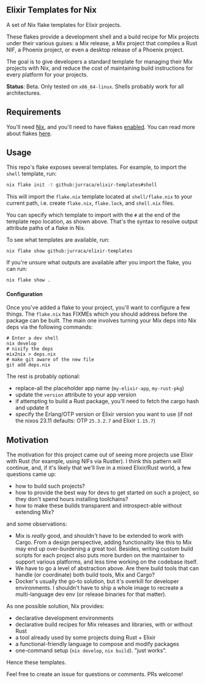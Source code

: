 ## Elixir Templates for Nix

A set of Nix flake templates for Elixir projects.

These flakes provide a development shell and a build recipe for Mix projects under their various guises: a Mix release, a Mix project that compiles a Rust NIF, a Phoenix project, or even a desktop release of a Phoenix project.

The goal is to give developers a standard template for managing their Mix projects with Nix, and reduce the cost of maintaining build instructions for every platform for your projects.

**Status**: Beta. Only tested on `x86_64-linux`. Shells probably work for all architectures.

## Requirements

You'll need [Nix](https://nixos.org/download.html), and you'll need to have flakes [enabled](./enable-flakes.md). You can read more about flakes [here](https://zero-to-nix.com/concepts/flakes).

## Usage

This repo's flake exposes several templates. For example, to import the `shell` template, run:
```bash
nix flake init -t github:jurraca/elixir-templates#shell
```

This will import the `flake.nix` template located at `shell/flake.nix` to your current path, i.e. create `flake.nix`, `flake.lock`, and `shell.nix` files.

You can specify which template to import with the `#` at the end of the template repo location, as shown above. That's the syntax to resolve output attribute paths of a flake in Nix.

To see what templates are available, run:
```
nix flake show github:jurraca/elixir-templates
```

If you're unsure what outputs are available after you import the flake, you can run:
```bash
nix flake show .
```

#### Configuration

Once you've added a flake to your project, you'll want to configure a few things. The `flake.nix` has FIXMEs which you should address before the package can be built. The main one involves turning your Mix deps into Nix deps via the following commands:
```
# Enter a dev shell
nix develop
# nixify the deps
mix2nix > deps.nix
# make git aware of the new file
git add deps.nix
```

The rest is probably optional:
- replace-all the placeholder app name (`my-elixir-app`, `my-rust-pkg`)
- update the `version` attribute to your app version
- if attempting to build a Rust package, you'll need to fetch the cargo hash and update it
- specify the Erlang/OTP version or Elixir version you want to use (if not the nixos 23.11 defaults: OTP `25.3.2.7` and Elixir `1.15.7`)

## Motivation

The motivation for this project came out of seeing more projects use Elixir with Rust (for example, using NIFs via Rustler). I think this pattern will continue, and, if it's likely that we'll live in a mixed Elixir/Rust world, a few questions came up:
- how to build such projects?
- how to provide the best way for devs to get started on such a project, so they don't spend hours installing toolchains?
- how to make these builds transparent and introspect-able without extending Mix?

and some observations:
- Mix is _really_ good, and shouldn't have to be extended to work with Cargo. From a design perspective, adding functionality like this to Mix may end up over-burdening a great tool. Besides, writing custom build scripts for each project also puts more burden on the maintainer to support various platforms, and less time working on the codebase itself.
- We have to go a level of abstraction above. Are there build tools that can handle (or coordinate) both build tools, Mix and Cargo?
- Docker's usually the go-to solution, but it's overkill for developer environments. I shouldn't have to ship a whole image to recreate a multi-language dev env (or release binaries for that matter).

As one possible solution, Nix provides:
- declarative development environments
- declarative build recipes for Mix releases and libraries, with or without Rust
- a tool already used by some projects doing Rust + Elixir
- a functional-friendly language to compose and modify packages
- one-command setup (`nix develop`, `nix build`). "just works".

Hence these templates.

Feel free to create an issue for questions or comments. PRs welcome!

